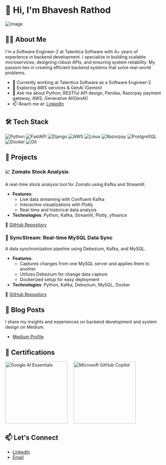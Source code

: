 # 👋 Hi, I'm Bhavesh Rathod

![image](https://github.com/user-attachments/assets/6fcb27c9-caa4-4cc9-8631-1af986cd8488)

## 🧑‍💻 About Me

I'm a Software Engineer-2 at Talentica Software with 4+ years of experience in backend development. I specialize in building scalable microservices, designing robust APIs, and ensuring system reliability. My passion lies in creating efficient backend systems that solve real-world problems.

- 🔧 Currently working at Talentica Software as a Software Engineer-2
- 🌱 Exploring AWS services & GenAI (Gemini)
- 💬 Ask me about Python, RESTful API design, Pandas, Razorpay payment gateway, AWS, Generative AI(GenAI)
- 📫 Reach me at: [LinkedIn](https://www.linkedin.com/in/bhaveshkumar-rathod/)

## 🛠️ Tech Stack

![Python](https://img.shields.io/badge/Python-3776AB?style=flat&logo=python&logoColor=white)
![FastAPI](https://img.shields.io/badge/FastAPI-009688?style=flat&logo=fastapi&logoColor=white)
![Django](https://img.shields.io/badge/Django-092E20?style=flat&logo=django&logoColor=white)
![AWS](https://img.shields.io/badge/AWS-232F3E?style=flat&logo=amazon-aws&logoColor=white)
![Linux](https://img.shields.io/badge/Linux-FCC624?style=flat&logo=linux&logoColor=black)
![Razorpay](https://img.shields.io/badge/Razorpay-02042B?style=flat&logo=razorpay&logoColor=white)
![PostgreSQL](https://img.shields.io/badge/PostgreSQL-336791?style=flat&logo=postgresql&logoColor=white)
![Docker](https://img.shields.io/badge/Docker-2496ED?style=flat&logo=docker&logoColor=white)
![Git](https://img.shields.io/badge/Git-F05032?style=flat&logo=git&logoColor=white)

## 🚀 Projects

### 📈 Zomato Stock Analysis

A real-time stock analysis tool for Zomato using Kafka and Streamlit.

- **Features**:
  - Live data streaming with Confluent Kafka
  - Interactive visualizations with Plotly
  - Real-time and historical data analysis
- **Technologies**: Python, Kafka, Streamlit, Plotly, yfinance

🔗 [GitHub Repository](https://github.com/yourusername/zomato-stock-analysis)

### 🔄 SyncStream: Real-time MySQL Data Sync

A data synchronization pipeline using Debezium, Kafka, and MySQL.

- **Features**:
  - Captures changes from one MySQL server and applies them to another
  - Utilizes Debezium for change data capture
  - Dockerized setup for easy deployment
- **Technologies**: Python, Kafka, Debezium, MySQL, Docker

🔗 [GitHub Repository](https://github.com/yourusername/syncstream-mysql-sync)

## 📝 Blog Posts

I share my insights and experiences on backend development and system design on Medium.

- [Medium Profile](https://medium.com/@bhavesh3194)

## 📜 Certifications

<div style="display: flex; gap: 20px;">
  <a href="https://www.linkedin.com/posts/bhaveshkumar-rathod_google-ai-essentials-certificate-activity-7302168373579145218-AVjP" target="_blank">
    <img src="https://media.licdn.com/dms/image/D4D22AQFiTuLRQtNE1A/feedshare-shrink_800/0/1712150648031?e=1717027200&v=beta&t=aqqnM4TXiopYShHzQ3aPtYIjG1psv1sI5eqLCNtrqS8" alt="Google AI Essentials" width="200"/>
  </a>

  <a href="https://www.linkedin.com/posts/bhaveshkumar-rathod_microsoftlearn-githubcopilot-certificateachieved-activity-7270730632064888832-wxX6" target="_blank">
    <img src="https://media.licdn.com/dms/image/D5622AQHApCPq5HiYvw/feedshare-shrink_800/0/1691122035666?e=1717027200&v=beta&t=8bgK7gHgcAj2JFRapq6RmZPXXY1qEmJmY_GdQkLacj0" alt="Microsoft GitHub Copilot" width="200"/>
  </a>
</div>

## 📫 Let's Connect

- [LinkedIn](https://www.linkedin.com/in/bhaveshkumar-rathod/)
- [Email](mailto:your.email@example.com)

